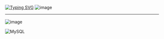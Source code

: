 [![Typing SVG](https://readme-typing-svg.demolab.com?font=Fira+Code&size=17&duration=1000&pause=1000&color=E2A300&multiline=true&width=435&height=90&lines=Ebanoe;Casino;Development)](https://git.io/typing-svg)
![image](https://github.com/user-attachments/assets/a0f8ed01-0d58-4009-8145-a09800335794)
_____
![image](https://github.com/user-attachments/assets/842fc7fe-7483-4579-a793-f1b0dc967d33) ㅤ

![MySQL](https://img.shields.io/badge/mysql-4479A1.svg?style=for-the-badge&logo=mysql&logoColor=white)

